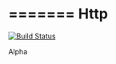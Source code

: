 =======
Http
=======

[![Build Status](https://travis-ci.org/Molajo/Http.png?branch=master)](https://travis-ci.org/Molajo/Http)

Alpha
